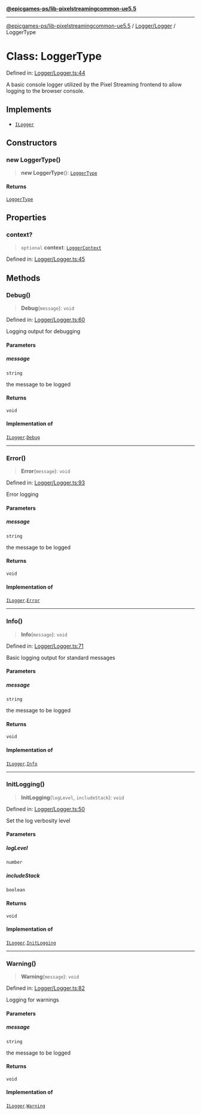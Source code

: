 [**@epicgames-ps/lib-pixelstreamingcommon-ue5.5**](../../../README.md)

***

[@epicgames-ps/lib-pixelstreamingcommon-ue5.5](../../../README.md) / [Logger/Logger](../README.md) / LoggerType

# Class: LoggerType

Defined in: [Logger/Logger.ts:44](https://github.com/EpicGamesExt/PixelStreamingInfrastructure/blob/e5168fb9b95d09ea76d485376bd036403b747ad2/Common/src/Logger/Logger.ts#L44)

A basic console logger utilized by the Pixel Streaming frontend to allow
logging to the browser console.

## Implements

- [`ILogger`](../interfaces/ILogger.md)

## Constructors

### new LoggerType()

> **new LoggerType**(): [`LoggerType`](LoggerType.md)

#### Returns

[`LoggerType`](LoggerType.md)

## Properties

### context?

> `optional` **context**: [`LoggerContext`](LoggerContext.md)

Defined in: [Logger/Logger.ts:45](https://github.com/EpicGamesExt/PixelStreamingInfrastructure/blob/e5168fb9b95d09ea76d485376bd036403b747ad2/Common/src/Logger/Logger.ts#L45)

## Methods

### Debug()

> **Debug**(`message`): `void`

Defined in: [Logger/Logger.ts:60](https://github.com/EpicGamesExt/PixelStreamingInfrastructure/blob/e5168fb9b95d09ea76d485376bd036403b747ad2/Common/src/Logger/Logger.ts#L60)

Logging output for debugging

#### Parameters

##### message

`string`

the message to be logged

#### Returns

`void`

#### Implementation of

[`ILogger`](../interfaces/ILogger.md).[`Debug`](../interfaces/ILogger.md#debug)

***

### Error()

> **Error**(`message`): `void`

Defined in: [Logger/Logger.ts:93](https://github.com/EpicGamesExt/PixelStreamingInfrastructure/blob/e5168fb9b95d09ea76d485376bd036403b747ad2/Common/src/Logger/Logger.ts#L93)

Error logging

#### Parameters

##### message

`string`

the message to be logged

#### Returns

`void`

#### Implementation of

[`ILogger`](../interfaces/ILogger.md).[`Error`](../interfaces/ILogger.md#error)

***

### Info()

> **Info**(`message`): `void`

Defined in: [Logger/Logger.ts:71](https://github.com/EpicGamesExt/PixelStreamingInfrastructure/blob/e5168fb9b95d09ea76d485376bd036403b747ad2/Common/src/Logger/Logger.ts#L71)

Basic logging output for standard messages

#### Parameters

##### message

`string`

the message to be logged

#### Returns

`void`

#### Implementation of

[`ILogger`](../interfaces/ILogger.md).[`Info`](../interfaces/ILogger.md#info)

***

### InitLogging()

> **InitLogging**(`logLevel`, `includeStack`): `void`

Defined in: [Logger/Logger.ts:50](https://github.com/EpicGamesExt/PixelStreamingInfrastructure/blob/e5168fb9b95d09ea76d485376bd036403b747ad2/Common/src/Logger/Logger.ts#L50)

Set the log verbosity level

#### Parameters

##### logLevel

`number`

##### includeStack

`boolean`

#### Returns

`void`

#### Implementation of

[`ILogger`](../interfaces/ILogger.md).[`InitLogging`](../interfaces/ILogger.md#initlogging)

***

### Warning()

> **Warning**(`message`): `void`

Defined in: [Logger/Logger.ts:82](https://github.com/EpicGamesExt/PixelStreamingInfrastructure/blob/e5168fb9b95d09ea76d485376bd036403b747ad2/Common/src/Logger/Logger.ts#L82)

Logging for warnings

#### Parameters

##### message

`string`

the message to be logged

#### Returns

`void`

#### Implementation of

[`ILogger`](../interfaces/ILogger.md).[`Warning`](../interfaces/ILogger.md#warning)
